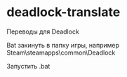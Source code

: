 # deadlock-translate
Переводы для Deadlock

Bat закинуть в папку игры, например Steam\steamapps\common\Deadlock

Запустить .bat
